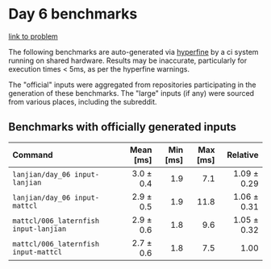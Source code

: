 # Day 6 benchmarks

[link to problem](http://adventofcode.com/2021/day/6)

The following benchmarks are auto-generated via [hyperfine](https://github.com/sharkdp/hyperfine) by a ci system running on shared hardware. Results may be inaccurate, particularly for execution times < 5ms, as per the hyperfine warnings.

The "official" inputs were aggregated from repositories participating in the generation of these benchmarks. The "large" inputs (if any) were sourced from various places, including the subreddit.

## Benchmarks with officially generated inputs
| Command | Mean [ms] | Min [ms] | Max [ms] | Relative |
|:---|---:|---:|---:|---:|
| `lanjian/day_06 input-lanjian` | 3.0 ± 0.4 | 1.9 | 7.1 | 1.09 ± 0.29 |
| `lanjian/day_06 input-mattcl` | 2.9 ± 0.5 | 1.9 | 11.8 | 1.06 ± 0.31 |
| `mattcl/006_laternfish input-lanjian` | 2.9 ± 0.6 | 1.8 | 9.6 | 1.05 ± 0.32 |
| `mattcl/006_laternfish input-mattcl` | 2.7 ± 0.6 | 1.8 | 7.5 | 1.00 |
